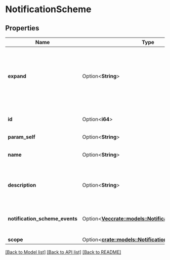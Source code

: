 # NotificationScheme

## Properties

Name | Type | Description | Notes
------------ | ------------- | ------------- | -------------
**expand** | Option<**String**> | Expand options that include additional notification scheme details in the response. | [optional]
**id** | Option<**i64**> | The ID of the notification scheme. | [optional]
**param_self** | Option<**String**> |  | [optional]
**name** | Option<**String**> | The name of the notification scheme. | [optional]
**description** | Option<**String**> | The description of the notification scheme. | [optional]
**notification_scheme_events** | Option<[**Vec<crate::models::NotificationSchemeEvent>**](NotificationSchemeEvent.md)> | The notification events and associated recipients. | [optional]
**scope** | Option<[**crate::models::NotificationSchemeScope**](NotificationScheme_scope.md)> |  | [optional]

[[Back to Model list]](../README.md#documentation-for-models) [[Back to API list]](../README.md#documentation-for-api-endpoints) [[Back to README]](../README.md)


